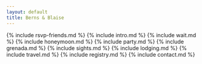 ```yaml
---
layout: default
title: Berns & Blaise
---
```


{% include rsvp-friends.md %}
{% include intro.md %}
{% include wait.md %}
{% include honeymoon.md %}
{% include party.md %}
{% include grenada.md %}
{% include sights.md %}
{% include lodging.md %}
{% include travel.md %}
{% include registry.md %}
{% include contact.md %}
